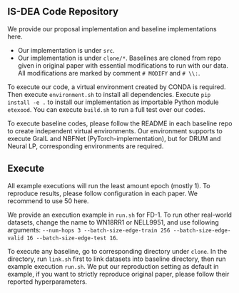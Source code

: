 ## IS-DEA Code Repository

We provide our proposal implementation and baseline implementations here.
- Our implementation is under `src`.
- Our implementation is under `clone/*`.
Baselines are cloned from repo given in original paper with essential modifications to run with our data. All modifications are marked by comment `# MODIFY` and `# \\:`.

To execute our code, a virtual environment created by CONDA is required. Then execute `environment.sh` to install all dependencies.
Execute `pip install -e .` to install our implementation as importable Python module `etexood`.
You can execute `build.sh` to run a full test over our codes.

To execute baseline codes, please follow the README in each baseline repo to create independent virtual environments.
Our environment supports to execute GraIL and NBFNet (PyTorch-implementation), but for DRUM and Neural LP, corresponding environments are required.

## Execute

All example executions will run the least amount epoch (mostly 1). To reproduce results, please follow configuration in each paper. We recommend to use 50 here.

We provide an execution example in `run.sh` for FD-1.
To run other real-world datasets, change the name to WN18RR1 or NELL9951, and use following arguments: `--num-hops 3 --batch-size-edge-train 256 --batch-size-edge-valid 16 --batch-size-edge-test 16`.

To execute any baseline, go to corresponding directory under `clone`.
In the directory, run `link.sh` first to link datasets into baseline directory, then run example execution `run.sh`.
We put our reproduction setting as default in example, if you want to strictly reproduce original paper, please follow their reported hyperparameters.
